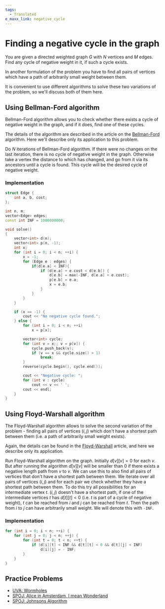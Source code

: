 ```yaml
---
tags:
  - Translated
e_maxx_link: negative_cycle
---
```


# Finding a negative cycle in the graph

You are given a directed weighted graph $G$ with $N$ vertices and $M$ edges. Find any cycle of negative weight in it, if such a cycle exists.

In another formulation of the problem you have to find all pairs of vertices which have a path of arbitrarily small weight between them.

It is convenient to use different algorithms to solve these two variations of the problem, so we'll discuss both of them here.

## Using Bellman-Ford algorithm

Bellman-Ford algorithm allows you to check whether there exists a cycle of negative weight in the graph, and if it does, find one of these cycles.

The details of the algorithm are described in the article on the [Bellman-Ford](bellman_ford.md) algorithm.
Here we'll describe only its application to this problem.

Do $N$ iterations of Bellman-Ford algorithm. If there were no changes on the last iteration, there is no cycle of negative weight in the graph. Otherwise take a vertex the distance to which has changed, and go from it via its ancestors until a cycle is found. This cycle will be the desired cycle of negative weight.

### Implementation

```cpp
struct Edge {
    int a, b, cost;
};

int n, m;
vector<Edge> edges;
const int INF = 1000000000;

void solve()
{
    vector<int> d(n);
    vector<int> p(n, -1);
    int x;
    for (int i = 0; i < n; ++i) {
        x = -1;
        for (Edge e : edges) {
            if(d[e.a] < INF){
                if (d[e.a] + e.cost < d[e.b]) {
                    d[e.b] = max(-INF, d[e.a] + e.cost);
                    p[e.b] = e.a;
                    x = e.b;
                }
            }
        }
    }

    if (x == -1) {
        cout << "No negative cycle found.";
    } else {
        for (int i = 0; i < n; ++i)
            x = p[x];

        vector<int> cycle;
        for (int v = x;; v = p[v]) {
            cycle.push_back(v);
            if (v == x && cycle.size() > 1)
                break;
        }
        reverse(cycle.begin(), cycle.end());

        cout << "Negative cycle: ";
        for (int v : cycle)
            cout << v << ' ';
        cout << endl;
    }
}
```

## Using Floyd-Warshall algorithm

The Floyd-Warshall algorithm allows to solve the second variation of the problem - finding all pairs of vertices $(i, j)$ which don't have a shortest path between them (i.e. a path of arbitrarily small weight exists).

Again, the details can be found in the [Floyd-Warshall](all-pair-shortest-path-floyd-warshall.md) article, and here we describe only its application.

Run Floyd-Warshall algorithm on the graph.
Initially $d[v][v] = 0$ for each $v$.
But after running the algorithm $d[v][v]$ will be smaller than $0$ if there exists a negative length path from $v$ to $v$.
We can use this to also find all pairs of vertices that don't have a shortest path between them.
We iterate over all pairs of vertices $(i, j)$ and for each pair we check whether they have a shortest path between them.
To do this try all possibilities for an intermediate vertex $t$.
$(i, j)$ doesn't have a shortest path, if one of the intermediate vertices $t$ has $d[t][t] < 0$ (i.e. $t$ is part of a cycle of negative weight), $t$ can be reached from $i$ and $j$ can be reached from $t$.
Then the path from $i$ to $j$ can have arbitrarily small weight.
We will denote this with `-INF`.

### Implementation

```cpp
for (int i = 0; i < n; ++i) {
    for (int j = 0; j < n; ++j) {
        for (int t = 0; t < n; ++t) {
            if (d[i][t] < INF && d[t][t] < 0 && d[t][j] < INF)
                d[i][j] = - INF; 
        }
    }
}
```

## Practice Problems

- [UVA: Wormholes](https://uva.onlinejudge.org/index.php?option=com_onlinejudge&Itemid=8&page=show_problem&problem=499)
- [SPOJ: Alice in Amsterdam, I mean Wonderland](http://www.spoj.com/problems/UCV2013B/)
- [SPOJ: Johnsons Algorithm](http://www.spoj.com/problems/JHNSN/)
